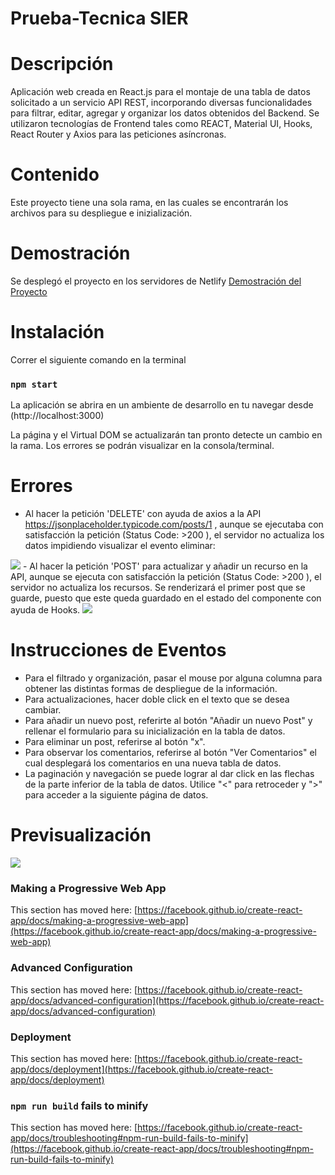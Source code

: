 # Prueba-Tecnica SIER

# Descripción 
Aplicación web creada en React.js para el montaje de una tabla de datos solicitado a un servicio API REST, incorporando diversas funcionalidades para filtrar, editar, agregar y organizar los datos obtenidos del Backend.  Se utilizaron tecnologías de Frontend tales como REACT, Material UI, Hooks, React Router y Axios para las peticiones asíncronas. 

# Contenido 
Este proyecto tiene una sola rama, en las cuales se encontrarán los archivos para su despliegue e inizialización. 

# Demostración 
Se desplegó el proyecto en los servidores de Netlify  <a href="https://anabelisa.co/readme/">Demostración del Proyecto</a>

# Instalación 
Correr el siguiente comando en la terminal 

### `npm start`

La aplicación se abrira en un ambiente de desarrollo en tu navegar desde (http://localhost:3000)

La página y el Virtual DOM se actualizarán tan pronto detecte un cambio en la rama.
Los errores se podrán visualizar en la consola/terminal. 

# Errores 
- Al hacer la petición 'DELETE' con ayuda de axios a la API https://jsonplaceholder.typicode.com/posts/1 , aunque se ejecutaba con satisfacción la petición (Status Code: >200 ), el servidor no actualiza los datos impidiendo visualizar el evento eliminar:

<img src="https://i.imgur.com/A0yfkFg.jpg" /> 
- Al hacer la petición 'POST' para actualizar y añadir un recurso en la API, aunque se ejecuta con satisfacción la petición (Status Code: >200 ), el servidor no actualiza los recursos. Se renderizará el primer post que se guarde, puesto que este queda guardado en el estado del componente con ayuda de Hooks. 

<img src="https://i.imgur.com/xLU0WIp.jpg" />


# Instrucciones de Eventos

- Para el filtrado y organización, pasar el mouse por alguna columna para obtener las distintas formas de despliegue de la información. 
- Para actualizaciones, hacer doble click en el texto que se desea cambiar. 
- Para añadir un nuevo post, referirte al botón "Añadir un nuevo Post" y rellenar el formulario para su inicialización en la tabla de datos. 
- Para eliminar un post, referirse al botón "x". 
- Para observar los comentarios, referirse al botón "Ver Comentarios" el cual desplegará los comentarios en una nueva tabla de datos. 
- La paginación y navegación se puede lograr al dar click en las flechas de la parte inferior de la tabla de datos. Utilice "<" para retroceder y ">" para acceder a la   siguiente página de datos. 

# Previsualización 

<img src="https://i.imgur.com/F2HvKXC.jpg" />




### Making a Progressive Web App

This section has moved here: [https://facebook.github.io/create-react-app/docs/making-a-progressive-web-app](https://facebook.github.io/create-react-app/docs/making-a-progressive-web-app)

### Advanced Configuration

This section has moved here: [https://facebook.github.io/create-react-app/docs/advanced-configuration](https://facebook.github.io/create-react-app/docs/advanced-configuration)

### Deployment

This section has moved here: [https://facebook.github.io/create-react-app/docs/deployment](https://facebook.github.io/create-react-app/docs/deployment)

### `npm run build` fails to minify

This section has moved here: [https://facebook.github.io/create-react-app/docs/troubleshooting#npm-run-build-fails-to-minify](https://facebook.github.io/create-react-app/docs/troubleshooting#npm-run-build-fails-to-minify)
